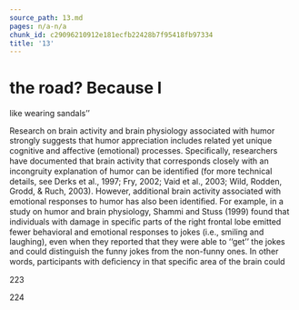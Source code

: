```yaml
---
source_path: 13.md
pages: n/a-n/a
chunk_id: c29096210912e181ecfb22428b7f95418fb97334
title: '13'
---
```

# the road? Because I

like wearing sandals’’

Research on brain activity and brain physiology associated with humor strongly suggests that humor appreciation includes related yet unique cognitive and affective (emotional) processes. Speciﬁcally, researchers have documented that brain activity that corresponds closely with an incongruity explanation of humor can be identiﬁed (for more technical details, see Derks et al., 1997; Fry, 2002; Vaid et al., 2003; Wild, Rodden, Grodd, & Ruch, 2003). However, additional brain activity associated with emotional responses to humor has also been identiﬁed. For example, in a study on humor and brain physiology, Shammi and Stuss (1999) found that individuals with damage in speciﬁc parts of the right frontal lobe emitted fewer behavioral and emotional responses to jokes (i.e., smiling and laughing), even when they reported that they were able to ‘‘get’’ the jokes and could distinguish the funny jokes from the non-funny ones. In other words, participants with deﬁciency in that speciﬁc area of the brain could

223

224
